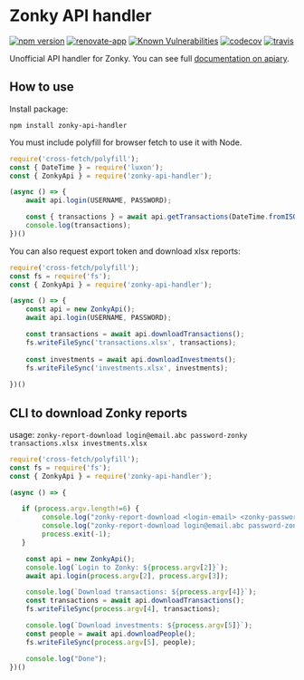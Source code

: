 # Zonky API handler

[![npm version](https://badge.fury.io/js/zonky-api-handler.svg)](https://badge.fury.io/js/zonky-api-handler)
[![renovate-app](https://img.shields.io/badge/renovate-app-blue.svg)](https://renovateapp.com/)
[![Known Vulnerabilities](https://snyk.io/test/github/fabulator/zonky-api-handler/badge.svg)](https://snyk.io/test/github/fabulator/zonky-api-handler)
[![codecov](https://codecov.io/gh/fabulator/zonky-api-handler/branch/master/graph/badge.svg)](https://codecov.io/gh/fabulator/zonky-api-handler)
[![travis](https://travis-ci.org/fabulator/zonky-api-handler.svg?branch=master)](https://travis-ci.org/fabulator/zonky-api-handler)

Unofficial API handler for Zonky. You can see full [documentation on apiary](https://zonky.docs.apiary.io/).

## How to use

Install package:

```nodedaemon
npm install zonky-api-handler
```

You must include polyfill for browser fetch to use it with Node.

```javascript
require('cross-fetch/polyfill');
const { DateTime } = require('luxon');
const { ZonkyApi } = require('zonky-api-handler');

(async () => {
    await api.login(USERNAME, PASSWORD);

    const { transactions } = await api.getTransactions(DateTime.fromISO('2018-01-01'));
    console.log(transactions);
})()
```

You can also request export token and download xlsx reports:

```javascript
require('cross-fetch/polyfill');
const fs = require('fs');
const { ZonkyApi } = require('zonky-api-handler');

(async () => {
    const api = new ZonkyApi();
    await api.login(USERNAME, PASSWORD);

    const transactions = await api.downloadTransactions();
    fs.writeFileSync('transactions.xlsx', transactions);
    
    const investments = await api.downloadInvestments();
    fs.writeFileSync('investments.xlsx', investments);
    
})()
```

## CLI to download Zonky reports
usage: `zonky-report-download login@email.abc password-zonky transactions.xlsx investments.xlsx`
```javascript
require('cross-fetch/polyfill');
const fs = require('fs');
const { ZonkyApi } = require('zonky-api-handler');

(async () => {

   if (process.argv.length!=6) {
        console.log("zonky-report-download <login-email> <zonky-password> <transaction filename> <investments filename>");
        console.log("zonky-report-download login@email.abc password-zonky transactions.xlsx investments.xlsx");
        process.exit(-1);
   }

    const api = new ZonkyApi();
    console.log(`Login to Zonky: ${process.argv[2]}`);
    await api.login(process.argv[2], process.argv[3]);

    console.log(`Download transactions: ${process.argv[4]}`);
    const transactions = await api.downloadTransactions();
    fs.writeFileSync(process.argv[4], transactions);

    console.log(`Download investments: ${process.argv[5]}`);
    const people = await api.downloadPeople();
    fs.writeFileSync(process.argv[5], people);

    console.log("Done");
})()
```
